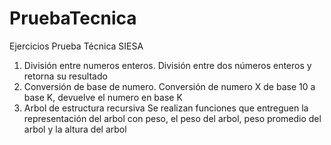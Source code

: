 # PruebaTecnica
Ejercicios Prueba Técnica SIESA

1. División entre numeros enteros.
División entre dos números enteros y retorna su resultado
2. Conversión de base de numero. 
Conversión de numero X de base 10 a base K, devuelve el numero en base K
3. Arbol de estructura recursiva
Se realizan funciones que entreguen la representación del arbol con peso, el peso del arbol, peso promedio del arbol y la altura del arbol
